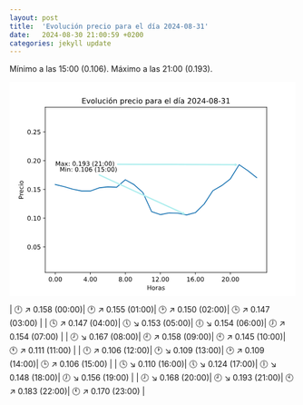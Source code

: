```yaml
---
layout: post
title:  'Evolución precio para el día 2024-08-31'
date:   2024-08-30 21:00:59 +0200
categories: jekyll update
---
```

Mínimo a las 15:00 (0.106). Máximo a las 21:00 (0.193). 

<svg xmlns:xlink="http://www.w3.org/1999/xlink" viewBox="0 0 460.8 345.6" xmlns="http://www.w3.org/2000/svg" version="1.1">
 <metadata>
  <rdf:RDF xmlns:dc="http://purl.org/dc/elements/1.1/" xmlns:cc="http://creativecommons.org/ns#" xmlns:rdf="http://www.w3.org/1999/02/22-rdf-syntax-ns#">
   <cc:Work>
    <dc:type rdf:resource="http://purl.org/dc/dcmitype/StillImage"/>
    <dc:date>2024-08-30T21:03:03.269652</dc:date>
    <dc:format>image/svg+xml</dc:format>
    <dc:creator>
     <cc:Agent>
      <dc:title>Matplotlib v3.9.1.post1, https://matplotlib.org/</dc:title>
     </cc:Agent>
    </dc:creator>
   </cc:Work>
  </rdf:RDF>
 </metadata>
 <defs>
  <style type="text/css">*{stroke-linejoin: round; stroke-linecap: butt}</style>
 </defs>
 <g id="figure_1">
  <g id="patch_1">
   <path d="M 0 345.6 
L 460.8 345.6 
L 460.8 0 
L 0 0 
z
" style="fill: #ffffff"/>
  </g>
  <g id="axes_1">
   <g id="patch_2">
    <path d="M 57.6 307.584 
L 414.72 307.584 
L 414.72 41.472 
L 57.6 41.472 
z
" style="fill: #ffffff"/>
   </g>
   <g id="matplotlib.axis_1">
    <g id="xtick_1">
     <g id="line2d_1">
      <defs>
       <path id="mdc135fb05c" d="M 0 0 
L 0 3.5 
" style="stroke: #000000; stroke-width: 0.8"/>
      </defs>
      <g>
       <use xlink:href="#mdc135fb05c" x="73.832727" y="307.584" style="stroke: #000000; stroke-width: 0.8"/>
      </g>
     </g>
     <g id="text_1">
      <!-- 0.00 -->
      <g transform="translate(62.699915 322.182437) scale(0.1 -0.1)">
       <defs>
        <path id="DejaVuSans-30" d="M 2034 4250 
Q 1547 4250 1301 3770 
Q 1056 3291 1056 2328 
Q 1056 1369 1301 889 
Q 1547 409 2034 409 
Q 2525 409 2770 889 
Q 3016 1369 3016 2328 
Q 3016 3291 2770 3770 
Q 2525 4250 2034 4250 
z
M 2034 4750 
Q 2819 4750 3233 4129 
Q 3647 3509 3647 2328 
Q 3647 1150 3233 529 
Q 2819 -91 2034 -91 
Q 1250 -91 836 529 
Q 422 1150 422 2328 
Q 422 3509 836 4129 
Q 1250 4750 2034 4750 
z
" transform="scale(0.015625)"/>
        <path id="DejaVuSans-2e" d="M 684 794 
L 1344 794 
L 1344 0 
L 684 0 
L 684 794 
z
" transform="scale(0.015625)"/>
       </defs>
       <use xlink:href="#DejaVuSans-30"/>
       <use xlink:href="#DejaVuSans-2e" x="63.623047"/>
       <use xlink:href="#DejaVuSans-30" x="95.410156"/>
       <use xlink:href="#DejaVuSans-30" x="159.033203"/>
      </g>
     </g>
    </g>
    <g id="xtick_2">
     <g id="line2d_2">
      <g>
       <use xlink:href="#mdc135fb05c" x="130.294387" y="307.584" style="stroke: #000000; stroke-width: 0.8"/>
      </g>
     </g>
     <g id="text_2">
      <!-- 4.00 -->
      <g transform="translate(119.161575 322.182437) scale(0.1 -0.1)">
       <defs>
        <path id="DejaVuSans-34" d="M 2419 4116 
L 825 1625 
L 2419 1625 
L 2419 4116 
z
M 2253 4666 
L 3047 4666 
L 3047 1625 
L 3713 1625 
L 3713 1100 
L 3047 1100 
L 3047 0 
L 2419 0 
L 2419 1100 
L 313 1100 
L 313 1709 
L 2253 4666 
z
" transform="scale(0.015625)"/>
       </defs>
       <use xlink:href="#DejaVuSans-34"/>
       <use xlink:href="#DejaVuSans-2e" x="63.623047"/>
       <use xlink:href="#DejaVuSans-30" x="95.410156"/>
       <use xlink:href="#DejaVuSans-30" x="159.033203"/>
      </g>
     </g>
    </g>
    <g id="xtick_3">
     <g id="line2d_3">
      <g>
       <use xlink:href="#mdc135fb05c" x="186.756047" y="307.584" style="stroke: #000000; stroke-width: 0.8"/>
      </g>
     </g>
     <g id="text_3">
      <!-- 8.00 -->
      <g transform="translate(175.623235 322.182437) scale(0.1 -0.1)">
       <defs>
        <path id="DejaVuSans-38" d="M 2034 2216 
Q 1584 2216 1326 1975 
Q 1069 1734 1069 1313 
Q 1069 891 1326 650 
Q 1584 409 2034 409 
Q 2484 409 2743 651 
Q 3003 894 3003 1313 
Q 3003 1734 2745 1975 
Q 2488 2216 2034 2216 
z
M 1403 2484 
Q 997 2584 770 2862 
Q 544 3141 544 3541 
Q 544 4100 942 4425 
Q 1341 4750 2034 4750 
Q 2731 4750 3128 4425 
Q 3525 4100 3525 3541 
Q 3525 3141 3298 2862 
Q 3072 2584 2669 2484 
Q 3125 2378 3379 2068 
Q 3634 1759 3634 1313 
Q 3634 634 3220 271 
Q 2806 -91 2034 -91 
Q 1263 -91 848 271 
Q 434 634 434 1313 
Q 434 1759 690 2068 
Q 947 2378 1403 2484 
z
M 1172 3481 
Q 1172 3119 1398 2916 
Q 1625 2713 2034 2713 
Q 2441 2713 2670 2916 
Q 2900 3119 2900 3481 
Q 2900 3844 2670 4047 
Q 2441 4250 2034 4250 
Q 1625 4250 1398 4047 
Q 1172 3844 1172 3481 
z
" transform="scale(0.015625)"/>
       </defs>
       <use xlink:href="#DejaVuSans-38"/>
       <use xlink:href="#DejaVuSans-2e" x="63.623047"/>
       <use xlink:href="#DejaVuSans-30" x="95.410156"/>
       <use xlink:href="#DejaVuSans-30" x="159.033203"/>
      </g>
     </g>
    </g>
    <g id="xtick_4">
     <g id="line2d_4">
      <g>
       <use xlink:href="#mdc135fb05c" x="243.217708" y="307.584" style="stroke: #000000; stroke-width: 0.8"/>
      </g>
     </g>
     <g id="text_4">
      <!-- 12.00 -->
      <g transform="translate(228.903645 322.182437) scale(0.1 -0.1)">
       <defs>
        <path id="DejaVuSans-31" d="M 794 531 
L 1825 531 
L 1825 4091 
L 703 3866 
L 703 4441 
L 1819 4666 
L 2450 4666 
L 2450 531 
L 3481 531 
L 3481 0 
L 794 0 
L 794 531 
z
" transform="scale(0.015625)"/>
        <path id="DejaVuSans-32" d="M 1228 531 
L 3431 531 
L 3431 0 
L 469 0 
L 469 531 
Q 828 903 1448 1529 
Q 2069 2156 2228 2338 
Q 2531 2678 2651 2914 
Q 2772 3150 2772 3378 
Q 2772 3750 2511 3984 
Q 2250 4219 1831 4219 
Q 1534 4219 1204 4116 
Q 875 4013 500 3803 
L 500 4441 
Q 881 4594 1212 4672 
Q 1544 4750 1819 4750 
Q 2544 4750 2975 4387 
Q 3406 4025 3406 3419 
Q 3406 3131 3298 2873 
Q 3191 2616 2906 2266 
Q 2828 2175 2409 1742 
Q 1991 1309 1228 531 
z
" transform="scale(0.015625)"/>
       </defs>
       <use xlink:href="#DejaVuSans-31"/>
       <use xlink:href="#DejaVuSans-32" x="63.623047"/>
       <use xlink:href="#DejaVuSans-2e" x="127.246094"/>
       <use xlink:href="#DejaVuSans-30" x="159.033203"/>
       <use xlink:href="#DejaVuSans-30" x="222.65625"/>
      </g>
     </g>
    </g>
    <g id="xtick_5">
     <g id="line2d_5">
      <g>
       <use xlink:href="#mdc135fb05c" x="299.679368" y="307.584" style="stroke: #000000; stroke-width: 0.8"/>
      </g>
     </g>
     <g id="text_5">
      <!-- 16.00 -->
      <g transform="translate(285.365305 322.182437) scale(0.1 -0.1)">
       <defs>
        <path id="DejaVuSans-36" d="M 2113 2584 
Q 1688 2584 1439 2293 
Q 1191 2003 1191 1497 
Q 1191 994 1439 701 
Q 1688 409 2113 409 
Q 2538 409 2786 701 
Q 3034 994 3034 1497 
Q 3034 2003 2786 2293 
Q 2538 2584 2113 2584 
z
M 3366 4563 
L 3366 3988 
Q 3128 4100 2886 4159 
Q 2644 4219 2406 4219 
Q 1781 4219 1451 3797 
Q 1122 3375 1075 2522 
Q 1259 2794 1537 2939 
Q 1816 3084 2150 3084 
Q 2853 3084 3261 2657 
Q 3669 2231 3669 1497 
Q 3669 778 3244 343 
Q 2819 -91 2113 -91 
Q 1303 -91 875 529 
Q 447 1150 447 2328 
Q 447 3434 972 4092 
Q 1497 4750 2381 4750 
Q 2619 4750 2861 4703 
Q 3103 4656 3366 4563 
z
" transform="scale(0.015625)"/>
       </defs>
       <use xlink:href="#DejaVuSans-31"/>
       <use xlink:href="#DejaVuSans-36" x="63.623047"/>
       <use xlink:href="#DejaVuSans-2e" x="127.246094"/>
       <use xlink:href="#DejaVuSans-30" x="159.033203"/>
       <use xlink:href="#DejaVuSans-30" x="222.65625"/>
      </g>
     </g>
    </g>
    <g id="xtick_6">
     <g id="line2d_6">
      <g>
       <use xlink:href="#mdc135fb05c" x="356.141028" y="307.584" style="stroke: #000000; stroke-width: 0.8"/>
      </g>
     </g>
     <g id="text_6">
      <!-- 20.00 -->
      <g transform="translate(341.826965 322.182437) scale(0.1 -0.1)">
       <use xlink:href="#DejaVuSans-32"/>
       <use xlink:href="#DejaVuSans-30" x="63.623047"/>
       <use xlink:href="#DejaVuSans-2e" x="127.246094"/>
       <use xlink:href="#DejaVuSans-30" x="159.033203"/>
       <use xlink:href="#DejaVuSans-30" x="222.65625"/>
      </g>
     </g>
    </g>
    <g id="text_7">
     <!-- Horas -->
     <g transform="translate(221.61625 335.860562) scale(0.1 -0.1)">
      <defs>
       <path id="DejaVuSans-48" d="M 628 4666 
L 1259 4666 
L 1259 2753 
L 3553 2753 
L 3553 4666 
L 4184 4666 
L 4184 0 
L 3553 0 
L 3553 2222 
L 1259 2222 
L 1259 0 
L 628 0 
L 628 4666 
z
" transform="scale(0.015625)"/>
       <path id="DejaVuSans-6f" d="M 1959 3097 
Q 1497 3097 1228 2736 
Q 959 2375 959 1747 
Q 959 1119 1226 758 
Q 1494 397 1959 397 
Q 2419 397 2687 759 
Q 2956 1122 2956 1747 
Q 2956 2369 2687 2733 
Q 2419 3097 1959 3097 
z
M 1959 3584 
Q 2709 3584 3137 3096 
Q 3566 2609 3566 1747 
Q 3566 888 3137 398 
Q 2709 -91 1959 -91 
Q 1206 -91 779 398 
Q 353 888 353 1747 
Q 353 2609 779 3096 
Q 1206 3584 1959 3584 
z
" transform="scale(0.015625)"/>
       <path id="DejaVuSans-72" d="M 2631 2963 
Q 2534 3019 2420 3045 
Q 2306 3072 2169 3072 
Q 1681 3072 1420 2755 
Q 1159 2438 1159 1844 
L 1159 0 
L 581 0 
L 581 3500 
L 1159 3500 
L 1159 2956 
Q 1341 3275 1631 3429 
Q 1922 3584 2338 3584 
Q 2397 3584 2469 3576 
Q 2541 3569 2628 3553 
L 2631 2963 
z
" transform="scale(0.015625)"/>
       <path id="DejaVuSans-61" d="M 2194 1759 
Q 1497 1759 1228 1600 
Q 959 1441 959 1056 
Q 959 750 1161 570 
Q 1363 391 1709 391 
Q 2188 391 2477 730 
Q 2766 1069 2766 1631 
L 2766 1759 
L 2194 1759 
z
M 3341 1997 
L 3341 0 
L 2766 0 
L 2766 531 
Q 2569 213 2275 61 
Q 1981 -91 1556 -91 
Q 1019 -91 701 211 
Q 384 513 384 1019 
Q 384 1609 779 1909 
Q 1175 2209 1959 2209 
L 2766 2209 
L 2766 2266 
Q 2766 2663 2505 2880 
Q 2244 3097 1772 3097 
Q 1472 3097 1187 3025 
Q 903 2953 641 2809 
L 641 3341 
Q 956 3463 1253 3523 
Q 1550 3584 1831 3584 
Q 2591 3584 2966 3190 
Q 3341 2797 3341 1997 
z
" transform="scale(0.015625)"/>
       <path id="DejaVuSans-73" d="M 2834 3397 
L 2834 2853 
Q 2591 2978 2328 3040 
Q 2066 3103 1784 3103 
Q 1356 3103 1142 2972 
Q 928 2841 928 2578 
Q 928 2378 1081 2264 
Q 1234 2150 1697 2047 
L 1894 2003 
Q 2506 1872 2764 1633 
Q 3022 1394 3022 966 
Q 3022 478 2636 193 
Q 2250 -91 1575 -91 
Q 1294 -91 989 -36 
Q 684 19 347 128 
L 347 722 
Q 666 556 975 473 
Q 1284 391 1588 391 
Q 1994 391 2212 530 
Q 2431 669 2431 922 
Q 2431 1156 2273 1281 
Q 2116 1406 1581 1522 
L 1381 1569 
Q 847 1681 609 1914 
Q 372 2147 372 2553 
Q 372 3047 722 3315 
Q 1072 3584 1716 3584 
Q 2034 3584 2315 3537 
Q 2597 3491 2834 3397 
z
" transform="scale(0.015625)"/>
      </defs>
      <use xlink:href="#DejaVuSans-48"/>
      <use xlink:href="#DejaVuSans-6f" x="75.195312"/>
      <use xlink:href="#DejaVuSans-72" x="136.376953"/>
      <use xlink:href="#DejaVuSans-61" x="177.490234"/>
      <use xlink:href="#DejaVuSans-73" x="238.769531"/>
     </g>
    </g>
   </g>
   <g id="matplotlib.axis_2">
    <g id="ytick_1">
     <g id="line2d_7">
      <defs>
       <path id="m5b66d5f3f5" d="M 0 0 
L -3.5 0 
" style="stroke: #000000; stroke-width: 0.8"/>
      </defs>
      <g>
       <use xlink:href="#m5b66d5f3f5" x="57.6" y="266.442781" style="stroke: #000000; stroke-width: 0.8"/>
      </g>
     </g>
     <g id="text_8">
      <!-- 0.05 -->
      <g transform="translate(28.334375 270.242) scale(0.1 -0.1)">
       <defs>
        <path id="DejaVuSans-35" d="M 691 4666 
L 3169 4666 
L 3169 4134 
L 1269 4134 
L 1269 2991 
Q 1406 3038 1543 3061 
Q 1681 3084 1819 3084 
Q 2600 3084 3056 2656 
Q 3513 2228 3513 1497 
Q 3513 744 3044 326 
Q 2575 -91 1722 -91 
Q 1428 -91 1123 -41 
Q 819 9 494 109 
L 494 744 
Q 775 591 1075 516 
Q 1375 441 1709 441 
Q 2250 441 2565 725 
Q 2881 1009 2881 1497 
Q 2881 1984 2565 2268 
Q 2250 2553 1709 2553 
Q 1456 2553 1204 2497 
Q 953 2441 691 2322 
L 691 4666 
z
" transform="scale(0.015625)"/>
       </defs>
       <use xlink:href="#DejaVuSans-30"/>
       <use xlink:href="#DejaVuSans-2e" x="63.623047"/>
       <use xlink:href="#DejaVuSans-30" x="95.410156"/>
       <use xlink:href="#DejaVuSans-35" x="159.033203"/>
      </g>
     </g>
    </g>
    <g id="ytick_2">
     <g id="line2d_8">
      <g>
       <use xlink:href="#m5b66d5f3f5" x="57.6" y="220.13344" style="stroke: #000000; stroke-width: 0.8"/>
      </g>
     </g>
     <g id="text_9">
      <!-- 0.10 -->
      <g transform="translate(28.334375 223.932658) scale(0.1 -0.1)">
       <use xlink:href="#DejaVuSans-30"/>
       <use xlink:href="#DejaVuSans-2e" x="63.623047"/>
       <use xlink:href="#DejaVuSans-31" x="95.410156"/>
       <use xlink:href="#DejaVuSans-30" x="159.033203"/>
      </g>
     </g>
    </g>
    <g id="ytick_3">
     <g id="line2d_9">
      <g>
       <use xlink:href="#m5b66d5f3f5" x="57.6" y="173.824098" style="stroke: #000000; stroke-width: 0.8"/>
      </g>
     </g>
     <g id="text_10">
      <!-- 0.15 -->
      <g transform="translate(28.334375 177.623317) scale(0.1 -0.1)">
       <use xlink:href="#DejaVuSans-30"/>
       <use xlink:href="#DejaVuSans-2e" x="63.623047"/>
       <use xlink:href="#DejaVuSans-31" x="95.410156"/>
       <use xlink:href="#DejaVuSans-35" x="159.033203"/>
      </g>
     </g>
    </g>
    <g id="ytick_4">
     <g id="line2d_10">
      <g>
       <use xlink:href="#m5b66d5f3f5" x="57.6" y="127.514757" style="stroke: #000000; stroke-width: 0.8"/>
      </g>
     </g>
     <g id="text_11">
      <!-- 0.20 -->
      <g transform="translate(28.334375 131.313975) scale(0.1 -0.1)">
       <use xlink:href="#DejaVuSans-30"/>
       <use xlink:href="#DejaVuSans-2e" x="63.623047"/>
       <use xlink:href="#DejaVuSans-32" x="95.410156"/>
       <use xlink:href="#DejaVuSans-30" x="159.033203"/>
      </g>
     </g>
    </g>
    <g id="ytick_5">
     <g id="line2d_11">
      <g>
       <use xlink:href="#m5b66d5f3f5" x="57.6" y="81.205415" style="stroke: #000000; stroke-width: 0.8"/>
      </g>
     </g>
     <g id="text_12">
      <!-- 0.25 -->
      <g transform="translate(28.334375 85.004634) scale(0.1 -0.1)">
       <use xlink:href="#DejaVuSans-30"/>
       <use xlink:href="#DejaVuSans-2e" x="63.623047"/>
       <use xlink:href="#DejaVuSans-32" x="95.410156"/>
       <use xlink:href="#DejaVuSans-35" x="159.033203"/>
      </g>
     </g>
    </g>
    <g id="text_13">
     <!-- Precio -->
     <g transform="translate(22.254687 189.672531) rotate(-90) scale(0.1 -0.1)">
      <defs>
       <path id="DejaVuSans-50" d="M 1259 4147 
L 1259 2394 
L 2053 2394 
Q 2494 2394 2734 2622 
Q 2975 2850 2975 3272 
Q 2975 3691 2734 3919 
Q 2494 4147 2053 4147 
L 1259 4147 
z
M 628 4666 
L 2053 4666 
Q 2838 4666 3239 4311 
Q 3641 3956 3641 3272 
Q 3641 2581 3239 2228 
Q 2838 1875 2053 1875 
L 1259 1875 
L 1259 0 
L 628 0 
L 628 4666 
z
" transform="scale(0.015625)"/>
       <path id="DejaVuSans-65" d="M 3597 1894 
L 3597 1613 
L 953 1613 
Q 991 1019 1311 708 
Q 1631 397 2203 397 
Q 2534 397 2845 478 
Q 3156 559 3463 722 
L 3463 178 
Q 3153 47 2828 -22 
Q 2503 -91 2169 -91 
Q 1331 -91 842 396 
Q 353 884 353 1716 
Q 353 2575 817 3079 
Q 1281 3584 2069 3584 
Q 2775 3584 3186 3129 
Q 3597 2675 3597 1894 
z
M 3022 2063 
Q 3016 2534 2758 2815 
Q 2500 3097 2075 3097 
Q 1594 3097 1305 2825 
Q 1016 2553 972 2059 
L 3022 2063 
z
" transform="scale(0.015625)"/>
       <path id="DejaVuSans-63" d="M 3122 3366 
L 3122 2828 
Q 2878 2963 2633 3030 
Q 2388 3097 2138 3097 
Q 1578 3097 1268 2742 
Q 959 2388 959 1747 
Q 959 1106 1268 751 
Q 1578 397 2138 397 
Q 2388 397 2633 464 
Q 2878 531 3122 666 
L 3122 134 
Q 2881 22 2623 -34 
Q 2366 -91 2075 -91 
Q 1284 -91 818 406 
Q 353 903 353 1747 
Q 353 2603 823 3093 
Q 1294 3584 2113 3584 
Q 2378 3584 2631 3529 
Q 2884 3475 3122 3366 
z
" transform="scale(0.015625)"/>
       <path id="DejaVuSans-69" d="M 603 3500 
L 1178 3500 
L 1178 0 
L 603 0 
L 603 3500 
z
M 603 4863 
L 1178 4863 
L 1178 4134 
L 603 4134 
L 603 4863 
z
" transform="scale(0.015625)"/>
      </defs>
      <use xlink:href="#DejaVuSans-50"/>
      <use xlink:href="#DejaVuSans-72" x="58.552734"/>
      <use xlink:href="#DejaVuSans-65" x="97.416016"/>
      <use xlink:href="#DejaVuSans-63" x="158.939453"/>
      <use xlink:href="#DejaVuSans-69" x="213.919922"/>
      <use xlink:href="#DejaVuSans-6f" x="241.703125"/>
     </g>
    </g>
   </g>
   <g id="line2d_12">
    <path d="M 73.832727 166.025605 
L 87.948142 169.396925 
L 102.063557 173.425838 
L 116.178972 176.324802 
L 130.294387 176.371112 
L 144.409802 171.369703 
L 158.525217 169.730352 
L 172.640632 170.369421 
L 186.756047 158.254897 
L 200.871462 166.220104 
L 214.986877 178.74215 
L 229.102292 209.602695 
L 243.217708 214.465176 
L 257.333123 211.668092 
L 271.448538 212.066352 
L 285.563953 214.965317 
L 299.679368 211.269832 
L 313.794783 197.515957 
L 327.910198 175.908018 
L 342.025613 167.822407 
L 356.141028 156.82857 
L 370.256443 134.090683 
L 384.371858 143.630407 
L 398.487273 154.84653 
" clip-path="url(#p6d06961a9d)" style="fill: none; stroke: #1f77b4; stroke-width: 1.5; stroke-linecap: square"/>
   </g>
   <g id="patch_3">
    <path d="M 57.6 307.584 
L 57.6 41.472 
" style="fill: none; stroke: #000000; stroke-width: 0.8; stroke-linejoin: miter; stroke-linecap: square"/>
   </g>
   <g id="patch_4">
    <path d="M 414.72 307.584 
L 414.72 41.472 
" style="fill: none; stroke: #000000; stroke-width: 0.8; stroke-linejoin: miter; stroke-linecap: square"/>
   </g>
   <g id="patch_5">
    <path d="M 57.6 307.584 
L 414.72 307.584 
" style="fill: none; stroke: #000000; stroke-width: 0.8; stroke-linejoin: miter; stroke-linecap: square"/>
   </g>
   <g id="patch_6">
    <path d="M 57.6 41.472 
L 414.72 41.472 
" style="fill: none; stroke: #000000; stroke-width: 0.8; stroke-linejoin: miter; stroke-linecap: square"/>
   </g>
   <g id="patch_7">
    <path d="M 173.485348 132.372766 
Q 268.370445 132.71895 363.255542 133.065134 
L 363.261015 131.565144 
Q 365.75738 132.82426 368.253746 134.083376 
Q 365.748259 135.324243 363.242773 136.565111 
L 363.248246 135.065121 
Q 268.363149 134.718937 173.478052 134.372752 
L 173.485348 132.372766 
z
" style="fill: #afeeee; stroke: #afeeee; stroke-width: 0.0001; stroke-linecap: round"/>
   </g>
   <g id="text_14">
    <!-- Max: 0.193 (21:00) -->
    <g transform="translate(73.832727 135.943057) scale(0.1 -0.1)">
     <defs>
      <path id="DejaVuSans-4d" d="M 628 4666 
L 1569 4666 
L 2759 1491 
L 3956 4666 
L 4897 4666 
L 4897 0 
L 4281 0 
L 4281 4097 
L 3078 897 
L 2444 897 
L 1241 4097 
L 1241 0 
L 628 0 
L 628 4666 
z
" transform="scale(0.015625)"/>
      <path id="DejaVuSans-78" d="M 3513 3500 
L 2247 1797 
L 3578 0 
L 2900 0 
L 1881 1375 
L 863 0 
L 184 0 
L 1544 1831 
L 300 3500 
L 978 3500 
L 1906 2253 
L 2834 3500 
L 3513 3500 
z
" transform="scale(0.015625)"/>
      <path id="DejaVuSans-3a" d="M 750 794 
L 1409 794 
L 1409 0 
L 750 0 
L 750 794 
z
M 750 3309 
L 1409 3309 
L 1409 2516 
L 750 2516 
L 750 3309 
z
" transform="scale(0.015625)"/>
      <path id="DejaVuSans-20" transform="scale(0.015625)"/>
      <path id="DejaVuSans-39" d="M 703 97 
L 703 672 
Q 941 559 1184 500 
Q 1428 441 1663 441 
Q 2288 441 2617 861 
Q 2947 1281 2994 2138 
Q 2813 1869 2534 1725 
Q 2256 1581 1919 1581 
Q 1219 1581 811 2004 
Q 403 2428 403 3163 
Q 403 3881 828 4315 
Q 1253 4750 1959 4750 
Q 2769 4750 3195 4129 
Q 3622 3509 3622 2328 
Q 3622 1225 3098 567 
Q 2575 -91 1691 -91 
Q 1453 -91 1209 -44 
Q 966 3 703 97 
z
M 1959 2075 
Q 2384 2075 2632 2365 
Q 2881 2656 2881 3163 
Q 2881 3666 2632 3958 
Q 2384 4250 1959 4250 
Q 1534 4250 1286 3958 
Q 1038 3666 1038 3163 
Q 1038 2656 1286 2365 
Q 1534 2075 1959 2075 
z
" transform="scale(0.015625)"/>
      <path id="DejaVuSans-33" d="M 2597 2516 
Q 3050 2419 3304 2112 
Q 3559 1806 3559 1356 
Q 3559 666 3084 287 
Q 2609 -91 1734 -91 
Q 1441 -91 1130 -33 
Q 819 25 488 141 
L 488 750 
Q 750 597 1062 519 
Q 1375 441 1716 441 
Q 2309 441 2620 675 
Q 2931 909 2931 1356 
Q 2931 1769 2642 2001 
Q 2353 2234 1838 2234 
L 1294 2234 
L 1294 2753 
L 1863 2753 
Q 2328 2753 2575 2939 
Q 2822 3125 2822 3475 
Q 2822 3834 2567 4026 
Q 2313 4219 1838 4219 
Q 1578 4219 1281 4162 
Q 984 4106 628 3988 
L 628 4550 
Q 988 4650 1302 4700 
Q 1616 4750 1894 4750 
Q 2613 4750 3031 4423 
Q 3450 4097 3450 3541 
Q 3450 3153 3228 2886 
Q 3006 2619 2597 2516 
z
" transform="scale(0.015625)"/>
      <path id="DejaVuSans-28" d="M 1984 4856 
Q 1566 4138 1362 3434 
Q 1159 2731 1159 2009 
Q 1159 1288 1364 580 
Q 1569 -128 1984 -844 
L 1484 -844 
Q 1016 -109 783 600 
Q 550 1309 550 2009 
Q 550 2706 781 3412 
Q 1013 4119 1484 4856 
L 1984 4856 
z
" transform="scale(0.015625)"/>
      <path id="DejaVuSans-29" d="M 513 4856 
L 1013 4856 
Q 1481 4119 1714 3412 
Q 1947 2706 1947 2009 
Q 1947 1309 1714 600 
Q 1481 -109 1013 -844 
L 513 -844 
Q 928 -128 1133 580 
Q 1338 1288 1338 2009 
Q 1338 2731 1133 3434 
Q 928 4138 513 4856 
z
" transform="scale(0.015625)"/>
     </defs>
     <use xlink:href="#DejaVuSans-4d"/>
     <use xlink:href="#DejaVuSans-61" x="86.279297"/>
     <use xlink:href="#DejaVuSans-78" x="147.558594"/>
     <use xlink:href="#DejaVuSans-3a" x="206.738281"/>
     <use xlink:href="#DejaVuSans-20" x="240.429688"/>
     <use xlink:href="#DejaVuSans-30" x="272.216797"/>
     <use xlink:href="#DejaVuSans-2e" x="335.839844"/>
     <use xlink:href="#DejaVuSans-31" x="367.626953"/>
     <use xlink:href="#DejaVuSans-39" x="431.25"/>
     <use xlink:href="#DejaVuSans-33" x="494.873047"/>
     <use xlink:href="#DejaVuSans-20" x="558.496094"/>
     <use xlink:href="#DejaVuSans-28" x="590.283203"/>
     <use xlink:href="#DejaVuSans-32" x="629.296875"/>
     <use xlink:href="#DejaVuSans-31" x="692.919922"/>
     <use xlink:href="#DejaVuSans-3a" x="756.542969"/>
     <use xlink:href="#DejaVuSans-30" x="790.234375"/>
     <use xlink:href="#DejaVuSans-30" x="853.857422"/>
     <use xlink:href="#DejaVuSans-29" x="917.480469"/>
    </g>
   </g>
   <g id="patch_8">
    <path d="M 144.413515 149.207892 
Q 212.016554 180.175161 279.619593 211.14243 
L 280.244284 209.778699 
Q 281.9947 211.955426 283.745115 214.132153 
Q 280.953548 214.22831 278.161981 214.324468 
L 278.786672 212.960737 
Q 211.183633 181.993469 143.580594 151.0262 
L 144.413515 149.207892 
z
" style="fill: #afeeee; stroke: #afeeee; stroke-width: 0.0001; stroke-linecap: round"/>
   </g>
   <g id="text_15">
    <!-- Min: 0.106 (15:00) -->
    <g transform="translate(80.890435 145.204925) scale(0.1 -0.1)">
     <defs>
      <path id="DejaVuSans-6e" d="M 3513 2113 
L 3513 0 
L 2938 0 
L 2938 2094 
Q 2938 2591 2744 2837 
Q 2550 3084 2163 3084 
Q 1697 3084 1428 2787 
Q 1159 2491 1159 1978 
L 1159 0 
L 581 0 
L 581 3500 
L 1159 3500 
L 1159 2956 
Q 1366 3272 1645 3428 
Q 1925 3584 2291 3584 
Q 2894 3584 3203 3211 
Q 3513 2838 3513 2113 
z
" transform="scale(0.015625)"/>
     </defs>
     <use xlink:href="#DejaVuSans-4d"/>
     <use xlink:href="#DejaVuSans-69" x="86.279297"/>
     <use xlink:href="#DejaVuSans-6e" x="114.0625"/>
     <use xlink:href="#DejaVuSans-3a" x="177.441406"/>
     <use xlink:href="#DejaVuSans-20" x="211.132812"/>
     <use xlink:href="#DejaVuSans-30" x="242.919922"/>
     <use xlink:href="#DejaVuSans-2e" x="306.542969"/>
     <use xlink:href="#DejaVuSans-31" x="338.330078"/>
     <use xlink:href="#DejaVuSans-30" x="401.953125"/>
     <use xlink:href="#DejaVuSans-36" x="465.576172"/>
     <use xlink:href="#DejaVuSans-20" x="529.199219"/>
     <use xlink:href="#DejaVuSans-28" x="560.986328"/>
     <use xlink:href="#DejaVuSans-31" x="600"/>
     <use xlink:href="#DejaVuSans-35" x="663.623047"/>
     <use xlink:href="#DejaVuSans-3a" x="727.246094"/>
     <use xlink:href="#DejaVuSans-30" x="760.9375"/>
     <use xlink:href="#DejaVuSans-30" x="824.560547"/>
     <use xlink:href="#DejaVuSans-29" x="888.183594"/>
    </g>
   </g>
   <g id="text_16">
    <!-- Evolución precio para el día 2024-08-31 -->
    <g transform="translate(116.222813 35.472) scale(0.12 -0.12)">
     <defs>
      <path id="DejaVuSans-45" d="M 628 4666 
L 3578 4666 
L 3578 4134 
L 1259 4134 
L 1259 2753 
L 3481 2753 
L 3481 2222 
L 1259 2222 
L 1259 531 
L 3634 531 
L 3634 0 
L 628 0 
L 628 4666 
z
" transform="scale(0.015625)"/>
      <path id="DejaVuSans-76" d="M 191 3500 
L 800 3500 
L 1894 563 
L 2988 3500 
L 3597 3500 
L 2284 0 
L 1503 0 
L 191 3500 
z
" transform="scale(0.015625)"/>
      <path id="DejaVuSans-6c" d="M 603 4863 
L 1178 4863 
L 1178 0 
L 603 0 
L 603 4863 
z
" transform="scale(0.015625)"/>
      <path id="DejaVuSans-75" d="M 544 1381 
L 544 3500 
L 1119 3500 
L 1119 1403 
Q 1119 906 1312 657 
Q 1506 409 1894 409 
Q 2359 409 2629 706 
Q 2900 1003 2900 1516 
L 2900 3500 
L 3475 3500 
L 3475 0 
L 2900 0 
L 2900 538 
Q 2691 219 2414 64 
Q 2138 -91 1772 -91 
Q 1169 -91 856 284 
Q 544 659 544 1381 
z
M 1991 3584 
L 1991 3584 
z
" transform="scale(0.015625)"/>
      <path id="DejaVuSans-f3" d="M 1959 3097 
Q 1497 3097 1228 2736 
Q 959 2375 959 1747 
Q 959 1119 1226 758 
Q 1494 397 1959 397 
Q 2419 397 2687 759 
Q 2956 1122 2956 1747 
Q 2956 2369 2687 2733 
Q 2419 3097 1959 3097 
z
M 1959 3584 
Q 2709 3584 3137 3096 
Q 3566 2609 3566 1747 
Q 3566 888 3137 398 
Q 2709 -91 1959 -91 
Q 1206 -91 779 398 
Q 353 888 353 1747 
Q 353 2609 779 3096 
Q 1206 3584 1959 3584 
z
M 2394 5119 
L 3016 5119 
L 1998 3944 
L 1519 3944 
L 2394 5119 
z
" transform="scale(0.015625)"/>
      <path id="DejaVuSans-70" d="M 1159 525 
L 1159 -1331 
L 581 -1331 
L 581 3500 
L 1159 3500 
L 1159 2969 
Q 1341 3281 1617 3432 
Q 1894 3584 2278 3584 
Q 2916 3584 3314 3078 
Q 3713 2572 3713 1747 
Q 3713 922 3314 415 
Q 2916 -91 2278 -91 
Q 1894 -91 1617 61 
Q 1341 213 1159 525 
z
M 3116 1747 
Q 3116 2381 2855 2742 
Q 2594 3103 2138 3103 
Q 1681 3103 1420 2742 
Q 1159 2381 1159 1747 
Q 1159 1113 1420 752 
Q 1681 391 2138 391 
Q 2594 391 2855 752 
Q 3116 1113 3116 1747 
z
" transform="scale(0.015625)"/>
      <path id="DejaVuSans-64" d="M 2906 2969 
L 2906 4863 
L 3481 4863 
L 3481 0 
L 2906 0 
L 2906 525 
Q 2725 213 2448 61 
Q 2172 -91 1784 -91 
Q 1150 -91 751 415 
Q 353 922 353 1747 
Q 353 2572 751 3078 
Q 1150 3584 1784 3584 
Q 2172 3584 2448 3432 
Q 2725 3281 2906 2969 
z
M 947 1747 
Q 947 1113 1208 752 
Q 1469 391 1925 391 
Q 2381 391 2643 752 
Q 2906 1113 2906 1747 
Q 2906 2381 2643 2742 
Q 2381 3103 1925 3103 
Q 1469 3103 1208 2742 
Q 947 2381 947 1747 
z
" transform="scale(0.015625)"/>
      <path id="DejaVuSans-ed" d="M 1322 5119 
L 1944 5119 
L 926 3944 
L 447 3944 
L 1322 5119 
z
M 603 3500 
L 1178 3500 
L 1178 0 
L 603 0 
L 603 3500 
z
M 891 3584 
L 891 3584 
z
" transform="scale(0.015625)"/>
      <path id="DejaVuSans-2d" d="M 313 2009 
L 1997 2009 
L 1997 1497 
L 313 1497 
L 313 2009 
z
" transform="scale(0.015625)"/>
     </defs>
     <use xlink:href="#DejaVuSans-45"/>
     <use xlink:href="#DejaVuSans-76" x="63.183594"/>
     <use xlink:href="#DejaVuSans-6f" x="122.363281"/>
     <use xlink:href="#DejaVuSans-6c" x="183.544922"/>
     <use xlink:href="#DejaVuSans-75" x="211.328125"/>
     <use xlink:href="#DejaVuSans-63" x="274.707031"/>
     <use xlink:href="#DejaVuSans-69" x="329.6875"/>
     <use xlink:href="#DejaVuSans-f3" x="357.470703"/>
     <use xlink:href="#DejaVuSans-6e" x="418.652344"/>
     <use xlink:href="#DejaVuSans-20" x="482.03125"/>
     <use xlink:href="#DejaVuSans-70" x="513.818359"/>
     <use xlink:href="#DejaVuSans-72" x="577.294922"/>
     <use xlink:href="#DejaVuSans-65" x="616.158203"/>
     <use xlink:href="#DejaVuSans-63" x="677.681641"/>
     <use xlink:href="#DejaVuSans-69" x="732.662109"/>
     <use xlink:href="#DejaVuSans-6f" x="760.445312"/>
     <use xlink:href="#DejaVuSans-20" x="821.626953"/>
     <use xlink:href="#DejaVuSans-70" x="853.414062"/>
     <use xlink:href="#DejaVuSans-61" x="916.890625"/>
     <use xlink:href="#DejaVuSans-72" x="978.169922"/>
     <use xlink:href="#DejaVuSans-61" x="1019.283203"/>
     <use xlink:href="#DejaVuSans-20" x="1080.5625"/>
     <use xlink:href="#DejaVuSans-65" x="1112.349609"/>
     <use xlink:href="#DejaVuSans-6c" x="1173.873047"/>
     <use xlink:href="#DejaVuSans-20" x="1201.65625"/>
     <use xlink:href="#DejaVuSans-64" x="1233.443359"/>
     <use xlink:href="#DejaVuSans-ed" x="1296.919922"/>
     <use xlink:href="#DejaVuSans-61" x="1324.703125"/>
     <use xlink:href="#DejaVuSans-20" x="1385.982422"/>
     <use xlink:href="#DejaVuSans-32" x="1417.769531"/>
     <use xlink:href="#DejaVuSans-30" x="1481.392578"/>
     <use xlink:href="#DejaVuSans-32" x="1545.015625"/>
     <use xlink:href="#DejaVuSans-34" x="1608.638672"/>
     <use xlink:href="#DejaVuSans-2d" x="1672.261719"/>
     <use xlink:href="#DejaVuSans-30" x="1708.345703"/>
     <use xlink:href="#DejaVuSans-38" x="1771.96875"/>
     <use xlink:href="#DejaVuSans-2d" x="1835.591797"/>
     <use xlink:href="#DejaVuSans-33" x="1871.675781"/>
     <use xlink:href="#DejaVuSans-31" x="1935.298828"/>
    </g>
   </g>
  </g>
 </g>
 <defs>
  <clipPath id="p6d06961a9d">
   <rect x="57.6" y="41.472" width="357.12" height="266.112"/>
  </clipPath>
 </defs>
</svg>


| 🕛 ↗ 0.158 (00:00)| 🕐 ↗ 0.155 (01:00)| 🕑 ↗ 0.150 (02:00)| 🕒 ↗ 0.147 (03:00) | 
| 🕓 ↗ 0.147 (04:00)| 🕔 ↘ 0.153 (05:00)| 🕕 ↘ 0.154 (06:00)| 🕖 ↗ 0.154 (07:00) | 
| 🕗 ↘ 0.167 (08:00)| 🕘 ↗ 0.158 (09:00)| 🕙 ↗ 0.145 (10:00)| 🕚 ↗ 0.111 (11:00) | 
| 🕛 ↗ 0.106 (12:00)| 🕐 ↘ 0.109 (13:00)| 🕑 ↗ 0.109 (14:00)| 🕒 ↗ 0.106 (15:00) | 
| 🕓 ↘ 0.110 (16:00)| 🕔 ↘ 0.124 (17:00)| 🕕 ↘ 0.148 (18:00)| 🕖 ↘ 0.156 (19:00) | 
| 🕗 ↘ 0.168 (20:00)| 🕘 ↘ 0.193 (21:00)| 🕙 ↗ 0.183 (22:00)| 🕚 ↗ 0.170 (23:00) | 
 

